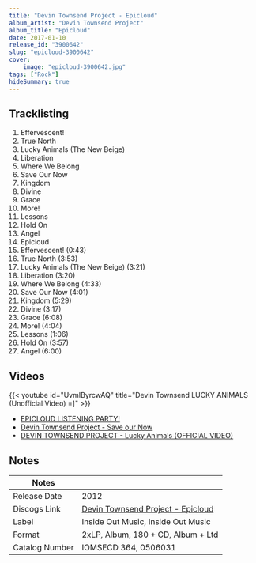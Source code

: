 ```yaml
---
title: "Devin Townsend Project - Epicloud"
album_artist: "Devin Townsend Project"
album_title: "Epicloud"
date: 2017-01-10
release_id: "3900642"
slug: "epicloud-3900642"
cover:
    image: "epicloud-3900642.jpg"
tags: ["Rock"]
hideSummary: true
---
```


## Tracklisting
1. Effervescent!
2. True North
3. Lucky Animals (The New Beige)
4. Liberation
5. Where We Belong
6. Save Our Now
7. Kingdom
8. Divine
9. Grace
10. More!
11. Lessons
12. Hold On
13. Angel
14. Epicloud
15. Effervescent! (0:43)
16. True North (3:53)
17. Lucky Animals (The New Beige) (3:21)
18. Liberation (3:20)
19. Where We Belong (4:33)
20. Save Our Now (4:01)
21. Kingdom (5:29)
22. Divine (3:17)
23. Grace (6:08)
24. More! (4:04)
25. Lessons (1:06)
26. Hold On (3:57)
27. Angel (6:00)

## Videos
{{< youtube id="UvmIByrcwAQ" title="Devin Townsend LUCKY ANIMALS (Unofficial Video) =]" >}}
- [EPICLOUD LISTENING PARTY!](https://www.youtube.com/watch?v=FLbJ72wgXcE)
- [Devin Townsend Project - Save our Now](https://www.youtube.com/watch?v=wTDagfTQ1Ks)
- [DEVIN TOWNSEND PROJECT - Lucky Animals (OFFICIAL VIDEO)](https://www.youtube.com/watch?v=V7xi6Yt36u8)

## Notes

| Notes          |             |
| ---------------| ----------- |
| Release Date   | 2012 |
| Discogs Link   | [Devin Townsend Project - Epicloud](https://www.discogs.com/release/3900642) |
| Label          | Inside Out Music, Inside Out Music |
| Format         | 2xLP, Album, 180 + CD, Album + Ltd |
| Catalog Number | IOMSECD 364, 0506031 |

